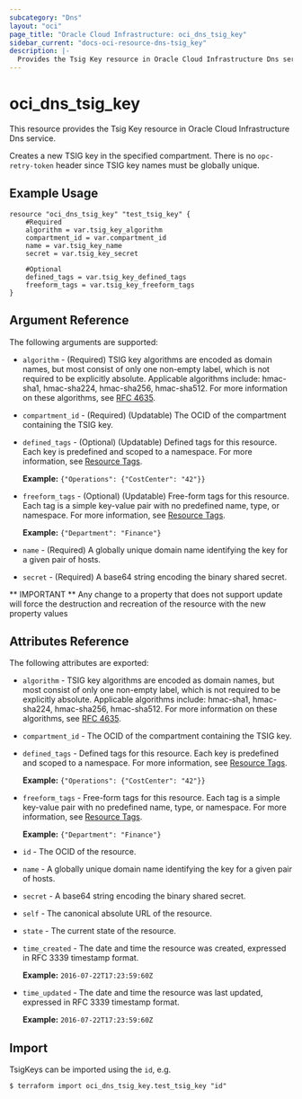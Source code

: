 ```yaml
---
subcategory: "Dns"
layout: "oci"
page_title: "Oracle Cloud Infrastructure: oci_dns_tsig_key"
sidebar_current: "docs-oci-resource-dns-tsig_key"
description: |-
  Provides the Tsig Key resource in Oracle Cloud Infrastructure Dns service
---
```


# oci_dns_tsig_key
This resource provides the Tsig Key resource in Oracle Cloud Infrastructure Dns service.

Creates a new TSIG key in the specified compartment. There is no
`opc-retry-token` header since TSIG key names must be globally unique.


## Example Usage

```hcl
resource "oci_dns_tsig_key" "test_tsig_key" {
	#Required
	algorithm = var.tsig_key_algorithm
	compartment_id = var.compartment_id
	name = var.tsig_key_name
	secret = var.tsig_key_secret

	#Optional
	defined_tags = var.tsig_key_defined_tags
	freeform_tags = var.tsig_key_freeform_tags
}
```

## Argument Reference

The following arguments are supported:

* `algorithm` - (Required) TSIG key algorithms are encoded as domain names, but most consist of only one non-empty label, which is not required to be explicitly absolute. Applicable algorithms include: hmac-sha1, hmac-sha224, hmac-sha256, hmac-sha512. For more information on these algorithms, see [RFC 4635](https://tools.ietf.org/html/rfc4635#section-2). 
* `compartment_id` - (Required) (Updatable) The OCID of the compartment containing the TSIG key.
* `defined_tags` - (Optional) (Updatable) Defined tags for this resource. Each key is predefined and scoped to a namespace. For more information, see [Resource Tags](https://docs.cloud.oracle.com/iaas/Content/General/Concepts/resourcetags.htm).

	 **Example:** `{"Operations": {"CostCenter": "42"}}` 
* `freeform_tags` - (Optional) (Updatable) Free-form tags for this resource. Each tag is a simple key-value pair with no predefined name, type, or namespace. For more information, see [Resource Tags](https://docs.cloud.oracle.com/iaas/Content/General/Concepts/resourcetags.htm).

	 **Example:** `{"Department": "Finance"}` 
* `name` - (Required) A globally unique domain name identifying the key for a given pair of hosts.
* `secret` - (Required) A base64 string encoding the binary shared secret.


** IMPORTANT **
Any change to a property that does not support update will force the destruction and recreation of the resource with the new property values

## Attributes Reference

The following attributes are exported:

* `algorithm` - TSIG key algorithms are encoded as domain names, but most consist of only one non-empty label, which is not required to be explicitly absolute. Applicable algorithms include: hmac-sha1, hmac-sha224, hmac-sha256, hmac-sha512. For more information on these algorithms, see [RFC 4635](https://tools.ietf.org/html/rfc4635#section-2). 
* `compartment_id` - The OCID of the compartment containing the TSIG key.
* `defined_tags` - Defined tags for this resource. Each key is predefined and scoped to a namespace. For more information, see [Resource Tags](https://docs.cloud.oracle.com/iaas/Content/General/Concepts/resourcetags.htm).

	 **Example:** `{"Operations": {"CostCenter": "42"}}` 
* `freeform_tags` - Free-form tags for this resource. Each tag is a simple key-value pair with no predefined name, type, or namespace. For more information, see [Resource Tags](https://docs.cloud.oracle.com/iaas/Content/General/Concepts/resourcetags.htm).

	 **Example:** `{"Department": "Finance"}` 
* `id` - The OCID of the resource.
* `name` - A globally unique domain name identifying the key for a given pair of hosts.
* `secret` - A base64 string encoding the binary shared secret.
* `self` - The canonical absolute URL of the resource.
* `state` - The current state of the resource.
* `time_created` - The date and time the resource was created, expressed in RFC 3339 timestamp format.

	**Example:** `2016-07-22T17:23:59:60Z` 
* `time_updated` - The date and time the resource was last updated, expressed in RFC 3339 timestamp format.

	**Example:** `2016-07-22T17:23:59:60Z` 

## Import

TsigKeys can be imported using the `id`, e.g.

```
$ terraform import oci_dns_tsig_key.test_tsig_key "id"
```

